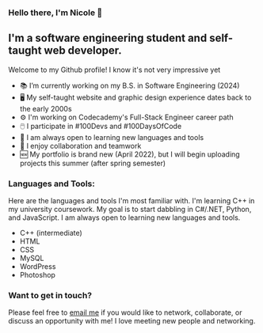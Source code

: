 ### Hello there, I'm Nicole 👋

## I'm a software engineering student and self-taught web developer.
Welcome to my Github profile! I know it's not very impressive yet

- 📚 I’m currently working on my B.S. in Software Engineering (2024)
- 🖥️ My self-taught website and graphic design experience dates back to the early 2000s
- ⚙️ I'm working on Codecademy's Full-Stack Engineer career path
- 🖱️ I participate in #100Devs and #100DaysOfCode
- 🧰 I am always open to learning new languages and tools
- 💬 I enjoy collaboration and teamwork
- 🆕 My portfolio is brand new (April 2022), but I will begin uploading projects this summer (after spring semester)

### Languages and Tools:
Here are the languages and tools I'm most familiar with. I'm learning C++ in my university coursework. My goal is to start dabbling in C#/.NET, Python, and JavaScript. I am always open to learning new languages and tools.

- C++ (intermediate)
- HTML
- CSS
- MySQL
- WordPress
- Photoshop

### Want to get in touch?
Please feel free to [email me](mailto:nicolecarman90@outlook.com) if you would like to network, collaborate, or discuss an opportunity with me! I love meeting new people and networking.

